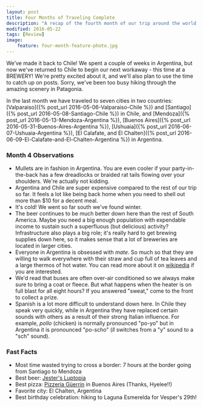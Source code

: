 ```yaml
---
layout: post
title: Four Months of Traveling Complete
description: "A recap of the fourth month of our trip around the world."
modified: 2016-05-22
tags: [Review]
image:
    feature: four-month-feature-photo.jpg
---
```


We’ve made it back to Chile! We spent a couple of weeks in Argentina, but now we've returned to Chile to begin our next workaway - this time at a BREWERY! We're pretty excited about it, and we'll also plan to use the time to catch up on posts. Sorry, we've been too busy hiking through the amazing scenery in Patagonia. 

In the last month we have traveled to seven cities in two countries: [Valparaiso]({% post_url 2016-05-06-Valparaiso-Chile %}) and [Santiago]({% post_url 2016-05-08-Santiago-Chile %}) in Chile, and [Mendoza]({% post_url 2016-05-13-Mendoza-Argentina %}), [Buenos Aires]({% post_url 2016-05-31-Buenos-Aires-Argentina %}), [Ushuaia]({% post_url 2016-06-07-Ushuaia-Argentina %}), [El Calafate, and El Chalten]({% post_url 2016-06-09-El-Calafate-and-El-Chalten-Argentina %}) in Argentina. 

### Month 4 Observations

- Mullets are in fashion in Argentina. You are even cooler if your party-in-the-back has a few dreadlocks or braided rat tails flowing over your shoulders. We're actually not kidding. 
- Argentina and Chile are super expensive compared to the rest of our trip so far. It feels a lot like being back home when you need to shell out more than $10 for a decent meal.
- It's cold! We went so far south we've found winter. 
- The beer continues to be much better down here than the rest of South America. Maybe you need a big enough population with expendable income to sustain such a superfluous (but delicious) activity? Infrastructure also plays a big role; it's really hard to get brewing supplies down here, so it makes sense that a lot of breweries are located in larger cities.
- Everyone in Argentina is obsessed with *mate*. So much so that they are willing to walk everywhere with their straw and cup full of tea leaves and a large thermos of hot water. You can read more about it on [wikipedia](https://en.wikipedia.org/wiki/Argentine_tea_culture) if you are interested.
- We'd read that buses are often over-air conditioned so we always make sure to bring a coat or fleece. But what happens when the heater is on full blast for all eight hours? If you answered "sweat," come to the front to collect a prize.
- Spanish is a lot more difficult to understand down here. In Chile they speak very quickly, while in Argentina they have replaced certain sounds with others as a result of their strong Italian influence. For example, *pollo* (chicken) is normally pronounced "po-yo" but in Argentina it is pronounced "po-scho" (*ll* switches from a "y" sound to a "sch" sound).

### Fast Facts

- Most time wasted trying to cross a border: 7 hours at the border going from Santiago to Mendoza
- Best beer: [Jester's Luptopia](https://untappd.com/user/veswill3/checkin/304122547)
- Best pizza: [Pizzería Güerrin](http://www.pizzeriaguerrin.com/) in Buenos Aires (Thanks, Hyelee!!)
- Favorite city: El Chalten, Argentina
- Best birthday celebration: hiking to Laguna Esmerelda for Vesper's 29th!

